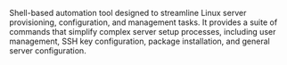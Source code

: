 Shell-based automation tool designed to streamline Linux server provisioning, configuration, and management tasks. It provides a suite of commands that simplify complex server setup processes, including user management, SSH key configuration, package installation, and general server configuration.
